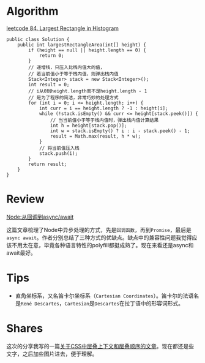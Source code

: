 # Algorithm

[leetcode 84. Largest Rectangle in Histogram](https://leetcode.com/problems/largest-rectangle-in-histogram/description/)
        
```
public class Solution {
    public int largestRectangleArea(int[] height) {
        if (height == null || height.length == 0) {
            return 0;
        }
        // 递增栈，只压入比栈内值大的值，
        // 若当前值小于等于栈内值，则弹出栈内值
        Stack<Integer> stack = new Stack<Integer>();
        int result = 0;
        // i从0到height.length而不是height.length - 1
        // 是为了程序的简洁，非常巧妙的处理方式
        for (int i = 0; i <= height.length; i++) {
            int curr = i == height.length ? -1 : height[i];
            while (!stack.isEmpty() && curr <= height[stack.peek()]) {
                // 当当前值小于等于栈内值时，弹出栈内值计算结果
                int h = height[stack.pop()];
                int w = stack.isEmpty() ? i : i - stack.peek() - 1;
                result = Math.max(result, h * w);
            }
            // 将当前值压入栈
            stack.push(i);
        }
        return result;
    }
}
```

# Review

[Node:从回调到async/await](https://medium.com/@nitish15p/moving-from-callbacks-to-async-await-in-node-c3da26460dd1)

这篇文章梳理了Node中异步处理的方式，先是`回调函数`，再到`Promise`，最后是`async await`。作者分别总结了三种方式的优缺点。缺点中的兼容性问题我觉得应该不用太在意，毕竟各种语言特性的polyfill都挺成熟了。现在来看还是async和await最好。

# Tips

- 直角坐标系，又名笛卡尔坐标系（`Cartesian Coordinates`）。笛卡尔的法语名是`René Descartes`，`Cartesian`是`Descartes`在拉丁语中的形容词形式。

# Shares

这次的分享我写的一篇[关于CSS中层叠上下文和层叠顺序的文章](https://github.com/OverNothing/articles/issues/1)。现在都还是些文字，之后加些图片进去，便于理解。